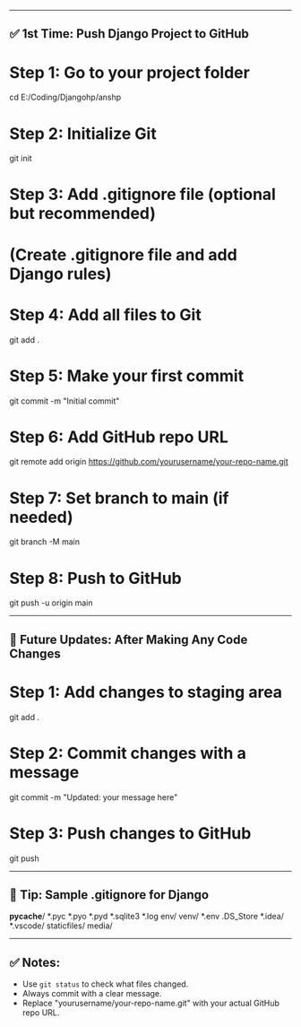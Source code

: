 -----------------------------------------
✅ 1st Time: Push Django Project to GitHub
-----------------------------------------

# Step 1: Go to your project folder
cd E:/Coding/Djangohp/anshp

# Step 2: Initialize Git
git init

# Step 3: Add .gitignore file (optional but recommended)
# (Create .gitignore file and add Django rules)

# Step 4: Add all files to Git
git add .

# Step 5: Make your first commit
git commit -m "Initial commit"

# Step 6: Add GitHub repo URL
git remote add origin https://github.com/yourusername/your-repo-name.git

# Step 7: Set branch to main (if needed)
git branch -M main

# Step 8: Push to GitHub
git push -u origin main


-------------------------------------------------
🔄 Future Updates: After Making Any Code Changes
-------------------------------------------------

# Step 1: Add changes to staging area
git add .

# Step 2: Commit changes with a message
git commit -m "Updated: your message here"

# Step 3: Push changes to GitHub
git push


-------------------------------
📝 Tip: Sample .gitignore for Django
-------------------------------
__pycache__/
*.pyc
*.pyo
*.pyd
*.sqlite3
*.log
env/
venv/
*.env
.DS_Store
*.idea/
*.vscode/
staticfiles/
media/


-----------------------------------------
✅ Notes:
-----------------------------------------
- Use `git status` to check what files changed.
- Always commit with a clear message.
- Replace "yourusername/your-repo-name.git" with your actual GitHub repo URL.
